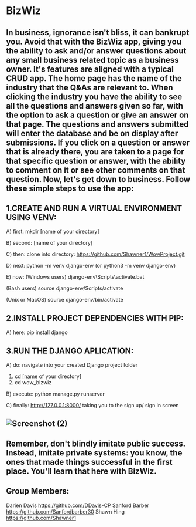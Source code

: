 BizWiz
======
In business, ignorance isn't bliss, it can bankrupt you. Avoid that with the BizWiz app, giving you the ability to ask and/or answer questions about any small business related topic as a business owner. It's features are aligned with a typical CRUD app. The home page has the name of the industry that the Q&As are relevant to. When clicking the industry you have the ability to see all the questions and answers given so far, with the option to ask a question or give an answer on that page. The questions and answers submitted will enter the database and be on display after submissions. If you click on a question or answer that is already there, you are taken to a page for that specific question or answer, with the ability to comment on it or see other comments on that question. Now, let's get down to business. Follow these simple steps to use the app:
------------------------------------------------- 
1.CREATE AND RUN A VIRTUAL ENVIRONMENT USING VENV:
--------------------------------------------------
A) first: mkdir [name of your directory]

B) second: [name of your directory]

C) then: clone into directory: https://github.com/Shawner1/WowProject.git

D) next: python -m venv django-env (or python3 -m venv django-env)

E) now: (Windows users) django-env\Scripts\activate.bat

(Bash users) source django-env/Scripts/activate

(Unix or MacOS) source django-env/bin/activate

2.INSTALL PROJECT DEPENDENCIES WITH PIP:
-------------------------------------------------
A) here: pip install django

3.RUN THE DJANGO APLICATION:
-------------------------------------------------
A) do: navigate into your created Django project folder 
1) cd [name of your directory]  
2) cd wow_bizwiz

B) execute: python manage.py runserver

C) finally: http://127.0.0.1:8000/ taking you to the sign up/ sign in screen

![Screenshot (2)](https://user-images.githubusercontent.com/98561284/177223053-43e8654f-46fa-425d-a5b0-5e8bdf58134c.png)
-------------------------------------------------------------------------------------------
Remember, don't blindly imitate public success. Instead, imitate private systems: you know, the ones that made things successful in the first place. You'll learn that here with BizWiz.
-------------------------------------------------------------------------------------------
Group Members:
-------------------------------------------------
Darien Davis 
https://github.com/DDavis-CP
Sanford Barber 
https://github.com/Sanfordbarber30
Shawn Hing 
https://github.com/Shawner1
